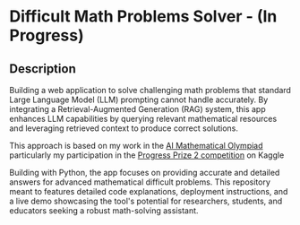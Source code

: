 # Difficult Math Problems Solver - (In Progress)  

## Description 

Building a web application to solve challenging math problems that standard Large Language Model (LLM) prompting cannot handle accurately. By integrating a Retrieval-Augmented Generation (RAG) system, this app enhances LLM capabilities by querying relevant mathematical resources and leveraging retrieved context to produce correct solutions.


This approach is based on my work in  the [AI Mathematical Olympiad](https://aimoprize.com/) particularly my participation in the [Progress Prize 2 competition](https://www.kaggle.com/competitions/ai-mathematical-olympiad-progress-prize-2/) on  Kaggle

Building with Python, the app focuses on providing accurate and detailed answers for advanced mathematical difficult problems.
This repository meant to features detailed code explanations, deployment instructions, and a live demo showcasing the tool's potential for researchers, students, and educators seeking a robust math-solving assistant.